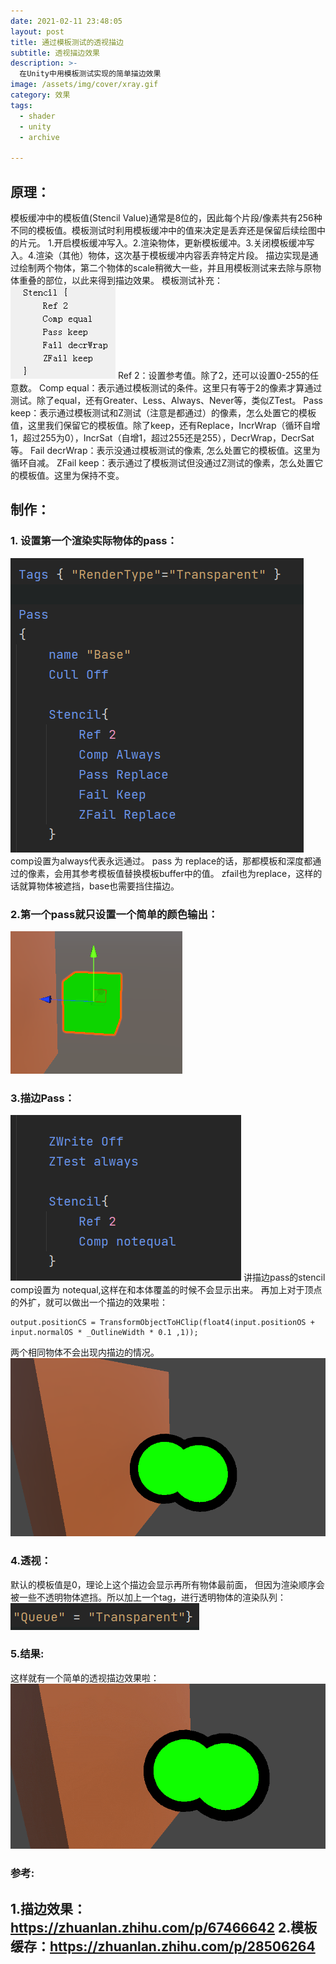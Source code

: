 ```yaml
---
date: 2021-02-11 23:48:05
layout: post
title: 通过模板测试的透视描边
subtitle: 透视描边效果
description: >-
  在Unity中用模板测试实现的简单描边效果
image: /assets/img/cover/xray.gif
category: 效果
tags:
  - shader
  - unity
  - archive

---
```


## 原理：
模板缓冲中的模板值(Stencil Value)通常是8位的，因此每个片段/像素共有256种不同的模板值。模板测试时利用模板缓冲中的值来决定是丢弃还是保留后续绘图中的片元。
1.开启模板缓冲写入。2.渲染物体，更新模板缓冲。3.关闭模板缓冲写入。4.渲染（其他）物体，这次基于模板缓冲内容丢弃特定片段。
描边实现是通过绘制两个物体，第二个物体的scale稍微大一些，并且用模板测试来去除与原物体重叠的部位，以此来得到描边效果。
模板测试补充：
![](/assets/img/stencil_outline/1.png)
Ref 2：设置参考值。除了2，还可以设置0-255的任意数。
Comp equal：表示通过模板测试的条件。这里只有等于2的像素才算通过测试。除了equal，还有Greater、Less、Always、Never等，类似ZTest。
Pass keep：表示通过模板测试和Z测试（注意是都通过）的像素，怎么处置它的模板值，这里我们保留它的模板值。除了keep，还有Replace，IncrWrap（循环自增1，超过255为0），IncrSat（自增1，超过255还是255），DecrWrap，DecrSat等。
Fail decrWrap：表示没通过模板测试的像素, 怎么处置它的模板值。这里为循环自减。
ZFail keep：表示通过了模板测试但没通过Z测试的像素，怎么处置它的模板值。这里为保持不变。

## 制作： 
### 1. 设置第一个渲染实际物体的pass：
![](/assets/img/stencil_outline/2.png)
comp设置为always代表永远通过。
pass 为 replace的话，那都模板和深度都通过的像素，会用其参考模板值替换模板buffer中的值。
zfail也为replace，这样的话就算物体被遮挡，base也需要挡住描边。

### 2.第一个pass就只设置一个简单的颜色输出： 
![](/assets/img/stencil_outline/3.png)

### 3.描边Pass： 
![](/assets/img/stencil_outline/4.png)
讲描边pass的stencil comp设置为 notequal,这样在和本体覆盖的时候不会显示出来。
再加上对于顶点的外扩，就可以做出一个描边的效果啦：

```
output.positionCS = TransformObjectToHClip(float4(input.positionOS + input.normalOS * _OutlineWidth * 0.1 ,1));
```

两个相同物体不会出现内描边的情况。
![](/assets/img/stencil_outline/5.png)

### 4.透视： 
默认的模板值是0，理论上这个描边会显示再所有物体最前面，
但因为渲染顺序会被一些不透明物体遮挡。所以加上一个tag，进行透明物体的渲染队列：
![](/assets/img/stencil_outline/6.png)

### 5.结果:
 这样就有一个简单的透视描边效果啦：
![](/assets/img/stencil_outline/7.gif)

### 参考:
1.描边效果：https://zhuanlan.zhihu.com/p/67466642
2.模板缓存：https://zhuanlan.zhihu.com/p/28506264
---